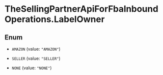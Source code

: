 # TheSellingPartnerApiForFbaInboundOperations.LabelOwner

## Enum


* `AMAZON` (value: `"AMAZON"`)

* `SELLER` (value: `"SELLER"`)

* `NONE` (value: `"NONE"`)


